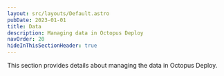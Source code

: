 ```yaml
---
layout: src/layouts/Default.astro
pubDate: 2023-01-01
title: Data
description: Managing data in Octopus Deploy
navOrder: 20
hideInThisSectionHeader: true
---
```

This section provides details about managing the data in Octopus Deploy.
